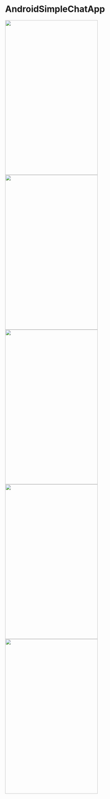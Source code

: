 # AndroidSimpleChatApp

<img src= "https://user-images.githubusercontent.com/22736833/50969727-8c0c0e00-1509-11e9-81ac-3fb92563a357.png" width=300 height=500>          <img src= "https://user-images.githubusercontent.com/22736833/50969724-8b737780-1509-11e9-8d6b-fcd1a3a78071.png" width=300 height=500>
<img src= "https://user-images.githubusercontent.com/22736833/50969992-57e51d00-150a-11e9-9ad3-9edfe9054656.png" width=300 height=500>     <img src= "https://user-images.githubusercontent.com/22736833/50969728-8c0c0e00-1509-11e9-84cf-311886cb69aa.png" width=300 height=500>
<img src= "https://user-images.githubusercontent.com/22736833/50969723-8adae100-1509-11e9-9078-122eda416da9.png" width=300 height=500>
